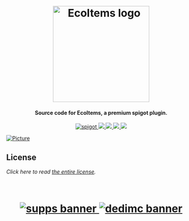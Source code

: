 <h1 align="center">
  <br>
  <img src="https://i.imgur.com/RyDFLgg.png" alt="EcoItems logo" width="256">
  <br>
</h1>

<h4 align="center">Source code for EcoItems, a premium spigot plugin.</h4>

<p align="center">
    <a href="https://polymart.org/resource/ecoitems.1241">
        <img alt="spigot" src="https://img.shields.io/badge/polymart-ecoitems-ff0000?style=for-the-badge"/>
    </a>
    <a href="https://bstats.org/plugin/bukkit/EcoItems" alt="bstats servers">
        <img src="https://img.shields.io/bstats/servers/12205?color=ff0000&style=for-the-badge"/>
    </a>
    <a href="https://bstats.org/plugin/bukkit/EcoItems" alt="bstats players">
        <img src="https://img.shields.io/bstats/players/12205?color=ff0000&style=for-the-badge"/>
    </a>
    <a href="https://plugins.auxilor.io/ecoitems/" alt="Docs (gitbook)">
        <img src="https://img.shields.io/badge/docs-gitbook-ff0000?style=for-the-badge&logo=appveyor"/>
    </a>
    <a href="https://discord.gg/ZcwpSsE/" alt="Discord">
        <img src="https://img.shields.io/discord/452518336627081236?label=discord&style=for-the-badge&color=ff0000"/>
    </a>
</p>


[![Picture](https://i.imgur.com/z37jIZt.png)]()

## License
*Click here to read [the entire license](https://github.com/Auxilor/EcoItems/blob/master/LICENSE.md).*

<h1 align="center">
  <br>
    <a href="http://gamersupps.gg/discount/Auxilor?afmc=Auxilor" target="_blank">
      <img src="https://i.imgur.com/uFDpBAC.png" alt="supps banner">
    </a>
    <a href="https://dedimc.promo/Auxilor" target="_blank">
      <img src="https://i.imgur.com/zdDLhFA.png" alt="dedimc banner">
    </a>
  <br>
</h1>
